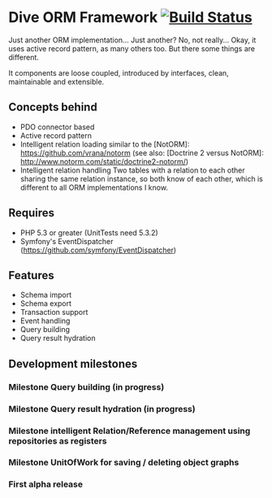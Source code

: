 Dive ORM Framework [![Build Status](https://travis-ci.org/sigma-z/Dive.png)](https://travis-ci.org/sigma-z/Dive)
===

Just another ORM implementation... Just another? No, not really...
Okay, it uses active record pattern, as many others too. But there some things are different.

It components are loose coupled, introduced by interfaces, clean, maintainable and extensible.

Concepts behind
---
 * PDO connector based
 * Active record pattern
 * Intelligent relation loading similar to the [NotORM]: https://github.com/vrana/notorm (see also: [Doctrine 2 versus NotORM]: http://www.notorm.com/static/doctrine2-notorm/)
 * Intelligent relation handling
   Two tables with a relation to each other sharing the same relation instance, so both know of each other, which is different to all ORM implementations I know.

Requires
---
 * PHP 5.3 or greater (UnitTests need 5.3.2)
 * Symfony's EventDispatcher (https://github.com/symfony/EventDispatcher)

[On GitHub]: https://github.com/sigma-z/Dive
[Documentation (coming soon)]: http://www.sigma-scripts.de/Dive/docs

Features
---
 * Schema import
 * Schema export
 * Transaction support
 * Event handling
 * Query building
 * Query result hydration

Development milestones
---
### Milestone Query building (in progress)
### Milestone Query result hydration (in progress)
### Milestone intelligent Relation/Reference management using repositories as registers
### Milestone UnitOfWork for saving / deleting object graphs
### First alpha release

